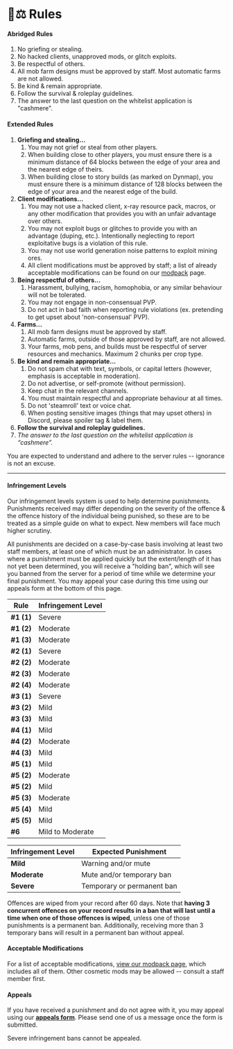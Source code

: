 # 🧑⚖ Rules

#### **Abridged Rules**

1. No griefing or stealing.
2. No hacked clients, unapproved mods, or glitch exploits.
3. Be respectful of others.
4. All mob farm designs must be approved by staff. Most automatic farms are not allowed.
5. Be kind & remain appropriate.
6. Follow the survival & roleplay guidelines.
7. The answer to the last question on the whitelist application is "cashmere".

#### **Extended Rules**

1. **Griefing and stealing...**
   1. You may not grief or steal from other players.
   2. When building close to other players, you must ensure there is a minimum distance of 64 blocks between the edge of your area and the nearest edge of theirs.
   3. When building close to story builds (as marked on Dynmap), you must ensure there is a minimum distance of 128 blocks between the edge of your area and the nearest edge of the build.
2. **Client modifications...**
   1. You may not use a hacked client, x-ray resource pack, macros, or any other modification that provides you with an unfair advantage over others.
   2. You may not exploit bugs or glitches to provide you with an advantage (duping, etc.). Intentionally neglecting to report exploitative bugs is a violation of this rule.
   3. You may not use world generation noise patterns to exploit mining ores.
   4. All client modifications must be approved by staff; a list of already acceptable modifications can be found on our [modpack](https://reddit.com/r/theworldofchertia/wiki/modpack) page.
3. **Being respectful of others...**
   1. Harassment, bullying, racism, homophobia, or any similar behaviour will not be tolerated.&#x20;
   2. You may not engage in non-consensual PVP.
   3. Do not act in bad faith when reporting rule violations (ex. pretending to get upset about 'non-consensual' PVP).
4. **Farms...**
   1. All mob farm designs must be approved by staff.
   2. Automatic farms, outside of those approved by staff, are not allowed.
   3. Your farms, mob pens, and builds must be respectful of server resources and mechanics. Maximum 2 chunks per crop type.
5. **Be kind and remain appropriate...**
   1. Do not spam chat with text, symbols, or capital letters (however, emphasis is acceptable in moderation).&#x20;
   2. Do not advertise, or self-promote (without permission).&#x20;
   3. Keep chat in the relevant channels.
   4. You must maintain respectful and appropriate behaviour at all times.
   5. Do not 'steamroll' text or voice chat.
   6. When posting sensitive images (things that may upset others) in Discord, please spoiler tag & label them.
6. **Follow the survival and roleplay guidelines.**
7. _The answer to the last question on the whitelist application is “cashmere”._

You are expected to understand and adhere to the server rules -- ignorance is not an excuse.

***

#### **Infringement Levels**

Our infringement levels system is used to help determine punishments. Punishments received may differ depending on the severity of the offence & the offence history of the individual being punished, so these are to be treated as a simple guide on what to expect. New members will face much higher scrutiny.

All punishments are decided on a case-by-case basis involving at least two staff members, at least one of which must be an administrator. In cases where a punishment must be applied quickly but the extent/length of it has not yet been determined, you will receive a "holding ban", which will see you banned from the server for a period of time while we determine your final punishment. You may appeal your case during this time using our appeals form at the bottom of this page.

| **Rule**   | **Infringement Level** |
| ---------- | ---------------------- |
| **#1 (1)** | Severe                 |
| **#1 (2)** | Moderate               |
| **#1 (3)** | Moderate               |
| **#2 (1)** | Severe                 |
| **#2 (2)** | Moderate               |
| **#2 (3)** | Moderate               |
| **#2 (4)** | Moderate               |
| **#3 (1)** | Severe                 |
| **#3 (2)** | Mild                   |
| **#3 (3)** | Mild                   |
| **#4 (1)** | Mild                   |
| **#4 (2)** | Moderate               |
| **#4 (3)** | Mild                   |
| **#5 (1)** | Mild                   |
| **#5 (2)** | Moderate               |
| **#5 (2)** | Mild                   |
| **#5 (3)** | Moderate               |
| **#5 (4)** | Mild                   |
| **#5 (5)** | Mild                   |
| **#6**     | Mild to Moderate       |



| **Infringement Level** | **Expected Punishment**    |
| ---------------------- | -------------------------- |
| **Mild**               | Warning and/or mute        |
| **Moderate**           | Mute and/or temporary ban  |
| **Severe**             | Temporary or permanent ban |

Offences are wiped from your record after 60 days. Note that **having 3 concurrent offences on your record results in a ban that will last until a time when one of those offences is wiped**, unless one of those punishments is a permanent ban. Additionally, receiving more than 3 temporary bans will result in a permanent ban without appeal.

#### **Acceptable Modifications**

For a list of acceptable modifications, [view our modpack page](https://www.reddit.com/r/theworldofchertia/wiki/modpack), which includes all of them. Other cosmetic mods may be allowed -- consult a staff member first.

#### **Appeals**

If you have received a punishment and do not agree with it, you may appeal using our [**appeals form**](https://forms.gle/tf6AQCrLicfhHr1K9). Please send one of us a message once the form is submitted.

Severe infringement bans cannot be appealed.
